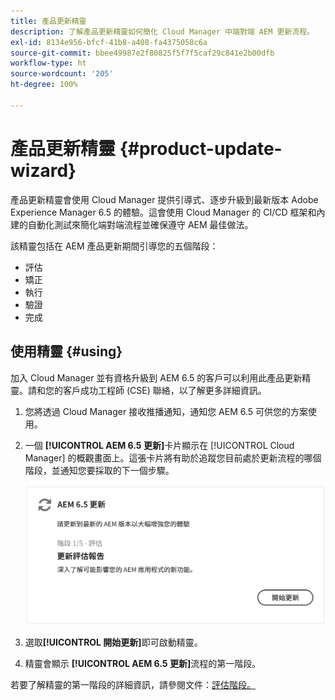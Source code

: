```yaml
---
title: 產品更新精靈
description: 了解產品更新精靈如何簡化 Cloud Manager 中端對端 AEM 更新流程。
exl-id: 8134e956-bfcf-41b8-a408-fa4375058c6a
source-git-commit: bbee49987e2f80825f5f7f5caf29c841e2b00dfb
workflow-type: ht
source-wordcount: '205'
ht-degree: 100%

---
```



# 產品更新精靈 {#product-update-wizard}

產品更新精靈會使用 Cloud Manager 提供引導式、逐步升級到最新版本 Adobe Experience Manager 6.5 的體驗。這會使用 Cloud Manager 的 CI/CD 框架和內建的自動化測試來簡化端對端流程並確保遵守 AEM 最佳做法。

該精靈包括在 AEM 產品更新期間引導您的五個階段：

* 評估
* 矯正
* 執行
* 驗證 
* 完成

## 使用精靈 {#using}

加入 Cloud Manager 並有資格升級到 AEM 6.5 的客戶可以利用此產品更新精靈。請和您的客戶成功工程師 (CSE) 聯絡，以了解更多詳細資訊。

1. 您將透過 Cloud Manager 接收推播通知，通知您 AEM 6.5 可供您的方案使用。

1. 一個 **[!UICONTROL AEM 6.5 更新]**&#x200B;卡片顯示在 [!UICONTROL Cloud Manager] 的概觀畫面上。這張卡片將有助於追蹤您目前處於更新流程的哪個階段，並通知您要採取的下一個步驟。

   ![更新精靈卡](/help/assets/Start-Update.png)

1. 選取&#x200B;**[!UICONTROL 開始更新]**&#x200B;即可啟動精靈。

1. 精靈會顯示 **[!UICONTROL AEM 6.5 更新]**&#x200B;流程的第一階段。

若要了解精靈的第一階段的詳細資訊，請參閱文件：[評估階段。](/help/product-update-wizard/evaluation.md)

